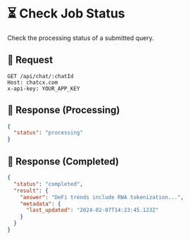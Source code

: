 # ⏳ Check Job Status

Check the processing status of a submitted query.

## 🔹 Request

```http
GET /api/chat/:chatId
Host: chatcx.com
x-api-key: YOUR_APP_KEY
```

## 🔹 Response (Processing)

```json
{
  "status": "processing"
}
```

## 🔹 Response (Completed)

```json
{
  "status": "completed",
  "result": {
    "answer": "DeFi trends include RWA tokenization...",
    "metadata": {
      "last_updated": "2024-02-07T14:23:45.123Z"
    }
  }
}
```
